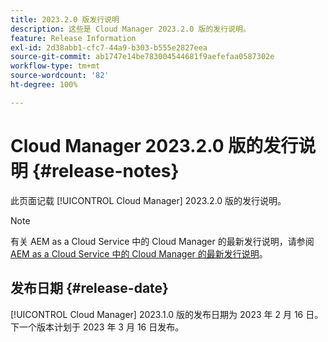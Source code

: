```yaml
---
title: 2023.2.0 版发行说明
description: 这些是 Cloud Manager 2023.2.0 版的发行说明。
feature: Release Information
exl-id: 2d38abb1-cfc7-44a9-b303-b555e2827eea
source-git-commit: ab1747e14be783004544681f9aefefaa0587302e
workflow-type: tm+mt
source-wordcount: '82'
ht-degree: 100%

---
```



# Cloud Manager 2023.2.0 版的发行说明 {#release-notes}

此页面记载 [!UICONTROL Cloud Manager] 2023.2.0 版的发行说明。

>[!NOTE]
>
>有关 AEM as a Cloud Service 中的 Cloud Manager 的最新发行说明，请参阅 [AEM as a Cloud Service 中的 Cloud Manager 的最新发行说明](https://experienceleague.adobe.com/docs/experience-manager-cloud-service/content/implementing/using-cloud-manager/release-notes-cloud-manager/release-notes-cm-current.html)。

## 发布日期 {#release-date}

[!UICONTROL Cloud Manager] 2023.1.0 版的发布日期为 2023 年 2 月 16 日。下一个版本计划于 2023 年 3 月 16 日发布。
